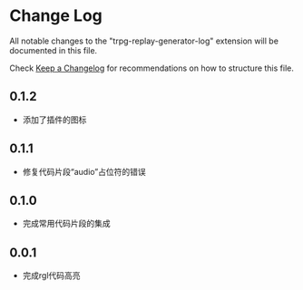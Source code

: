 # Change Log

All notable changes to the "trpg-replay-generator-log" extension will be documented in this file.

Check [Keep a Changelog](http://keepachangelog.com/) for recommendations on how to structure this file.

## 0.1.2

- 添加了插件的图标

## 0.1.1

- 修复代码片段“audio”占位符的错误

## 0.1.0

- 完成常用代码片段的集成


## 0.0.1

- 完成rgl代码高亮